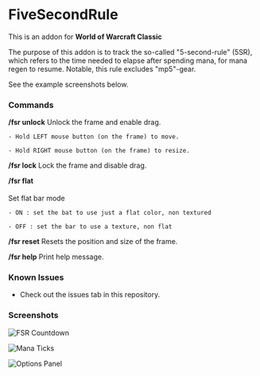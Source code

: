 # FiveSecondRule

This is an addon for **World of Warcraft Classic**

The purpose of this addon is to track the so-called "5-second-rule" (5SR), which refers to the time needed to elapse after spending mana, for mana regen to resume.
Notable, this rule excludes "mp5"-gear.

See the example screenshots below.

### Commands

  **/fsr unlock**   Unlock the frame and enable drag.

    - Hold LEFT mouse button (on the frame) to move.

    - Hold RIGHT mouse button (on the frame) to resize.

  **/fsr lock**     Lock the frame and disable drag.

  **/fsr flat <OPTION>**   Set flat bar mode

    - ON : set the bat to use just a flat color, non textured

    - OFF : set the bar to use a texture, non flat

  **/fsr reset**    Resets the position and size of the frame.

  **/fsr help**     Print help message.

### Known Issues

- Check out the issues tab in this repository.

### Screenshots

![FSR Countdown](https://www.warcrafttavern.com/wp-content/uploads/2019/05/Screenshot-2019-09-25-at-00.10.45.png)

![Mana Ticks](https://www.warcrafttavern.com/wp-content/uploads/2019/05/Screenshot-2019-09-25-at-00.10.51.png)

![Options Panel](https://www.warcrafttavern.com/wp-content/uploads/2019/05/Screenshot-2019-09-25-at-00.12.08.png)
